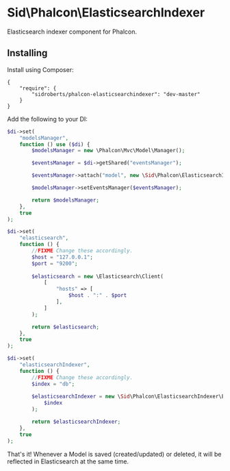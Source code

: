Sid\Phalcon\ElasticsearchIndexer
================================

Elasticsearch indexer component for Phalcon.



## Installing

Install using Composer:

```
{
    "require": {
        "sidroberts/phalcon-elasticsearchindexer": "dev-master"
    }
}
```

Add the following to your DI:

```php
$di->set(
    "modelsManager",
    function () use ($di) {
        $modelsManager = new \Phalcon\Mvc\Model\Manager();

        $eventsManager = $di->getShared("eventsManager");

        $eventsManager->attach("model", new \Sid\Phalcon\ElasticsearchIndexer\Event());

        $modelsManager->setEventsManager($eventsManager);

        return $modelsManager;
    },
    true
);

$di->set(
    "elasticsearch",
    function () {
        //FIXME Change these accordingly.
        $host = "127.0.0.1";
        $port = "9200";
        
        $elasticsearch = new \Elasticsearch\Client(
            [
                "hosts" => [
                    $host . ":" . $port
                ],
            ]
        );

        return $elasticsearch;
    },
    true
);

$di->set(
    "elasticsearchIndexer",
    function () {
        //FIXME Change these accordingly.
        $index = "db";
        
        $elasticsearchIndexer = new \Sid\Phalcon\ElasticsearchIndexer\ElasticsearchIndexer(
            $index
        );

        return $elasticsearchIndexer;
    },
    true
);
```

That's it! Whenever a Model is saved (created/updated) or deleted, it will be reflected in Elasticsearch at the same time.
